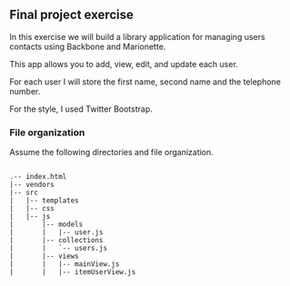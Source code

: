 ## Final project exercise

In this exercise we will build a library application for managing users contacts using Backbone and Marionette.

This app allows you to add, view, edit, and update each user.

For each user I will store the first name, second name and the telephone number. 

For the style, I used Twitter Bootstrap. 

### File organization

Assume the following directories and file organization.

<pre><code>
.-- index.html
|-- vendors
|-- src
|   |-- templates
|   |-- css
|   |-- js
|       |-- models
|       |   |-- user.js
|       |-- collections
|       |   `-- users.js 
|       |-- views
|       |   |-- mainView.js
|       |   |-- itemUserView.js
</pre></code>
